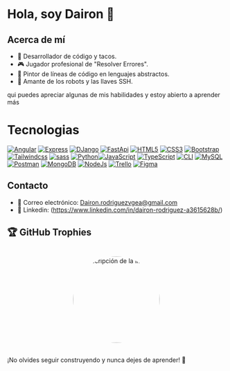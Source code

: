 # Hola, soy Dairon 🖖

## Acerca de mí
- 🌮 Desarrollador de código y tacos.
- 🎮 Jugador profesional de "Resolver Errores".
- 🎨 Pintor de líneas de código en lenguajes abstractos.
- 🤖 Amante de los robots y las llaves SSH.

qui puedes apreciar algunas de  mis habilidades y estoy abierto a aprender más

# Tecnologias

[![Angular](https://img.shields.io/badge/Angular-black?style=for-the-badge&logo=Angular)](https://github.com/TheLostHeaven) [![Express](https://img.shields.io/badge/Express-black?style=for-the-badge&logo=Express)](https://github.com/TheLostHeaven) [![DJango](https://img.shields.io/badge/DJango-black?style=for-the-badge&logo=DJango)](https://github.com/TheLostHeaven) [![FastApi](https://img.shields.io/badge/FastApi-black?style=for-the-badge&logo=FastApi)](https://github.com/TheLostHeaven) [![HTML5](https://img.shields.io/badge/HTML5-black?style=for-the-badge&logo=HTML5)](https://github.com/TheLostHeaven) [![CSS3](https://img.shields.io/badge/CSS3-black?style=for-the-badge&logo=CSS3)](https://github.com/TheLostHeaven) [![Bootstrap](https://img.shields.io/badge/Bootstrap-black?style=for-the-badge&logo=Bootstrap)](https://github.com/TheLostHeaven) [![Tailwindcss](https://img.shields.io/badge/Tailwind-black?style=for-the-badge&logo=Tailwindcss)](https://github.com/TheLostHeaven) [![sass](https://img.shields.io/badge/sass-black?style=for-the-badge&logo=sass)](https://github.com/TheLostHeaven) [![Python](https://img.shields.io/badge/python-black?style=for-the-badge&logo=python)](https://github.com/TheLostHeaven)[![JavaScript](https://img.shields.io/badge/JavaScript-black?style=for-the-badge&logo=JavaScript)](https://github.com/TheLostHeaven) [![TypeScript](https://img.shields.io/badge/TypeScript-black?style=for-the-badge&logo=TypeScript)](https://github.com/TheLostHeaven) [![CLI](https://img.shields.io/badge/CLI-black?style=for-the-badge&logo=CLI)](https://github.com/TheLostHeaven) [![MySQL](https://img.shields.io/badge/MySQL-black?style=for-the-badge&logo=MySQL)](https://github.com/TheLostHeaven) [![Postman](https://img.shields.io/badge/Postman-black?style=for-the-badge&logo=Postman)](https://github.com/TheLostHeaven) [![MongoDB](https://img.shields.io/badge/MongoDB-black?style=for-the-badge&logo=MongoDB)](https://github.com/TheLostHeaven) [![NodeJs](https://img.shields.io/badge/NodeJs-black?style=for-the-badge&logo=Node.Js)](https://github.com/TheLostHeaven) [![Trello](https://img.shields.io/badge/Trello-black?style=for-the-badge&logo=Trello)](https://github.com/TheLostHeaven) [![Figma](https://img.shields.io/badge/Figma-black?style=for-the-badge&logo=Figma)](https://github.com/TheLostHeaven)


## Contacto
- 📧 Correo electrónico: Dairon.rodriguezvgea@gmail.com
- 📧 Linkedin: (https://www.linkedin.com/in/dairon-rodriguez-a3615628b/)


## 🏆 GitHub Trophies

<br>
<div align="center">
  <img src="https://avatars.githubusercontent.com/u/131011899?s=400&u=05a55d8a7f73a4b1b716e25aa278a3eceeeca5f5&v=4" width="200" alt="Descripción de la imagen" style="border-radius: 50%;">
</div>
<br>

¡No olvides seguir construyendo y nunca dejes de aprender! 🚀
